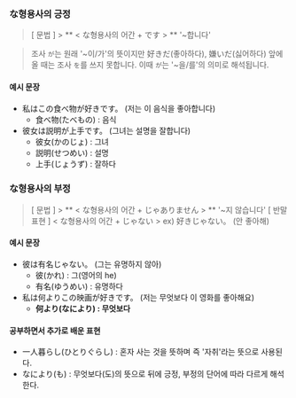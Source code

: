 ### な형용사의 긍정

> [ 문법 ] > ** < な형용사의 어간 + です > **
> '~합니다'

> 조사 `が`는 원래 '~이/가'의 뜻이지만 好きだ(좋아하다), 嫌いだ(싫어하다) 앞에 올 때는 조사 `を`를 쓰지 못합니다. 이때 `が`는 '~을/를'의 의미로 해석됩니다.

#### 예시 문장

- 私はこの食べ物が好きです。 (저는 이 음식을 좋아합니다)
  - 食べ物(たべもの) : 음식
- 彼女は説明が上手です。 (그녀는 설명을 잘합니다)
  - 彼女(かのじょ) : 그녀
  - 説明(せつめい) : 설명
  - 上手(じょうず) : 잘하다

### な형용사의 부정

> [ 문법 ] > ** < な형용사의 어간 + じゃありません > **
> '~지 않습니다'
> [ 반말 표현 ]
> < な형용사의 어간 + じゃない >
> ex) 好きじゃない。 (안 좋아해)

#### 예시 문장

- 彼は有名じゃない。 (그는 유명하지 않아)
  - 彼(かれ) : 그(영어의 he)
  - 有名(ゆうめい) : 유명하다
- 私は何よりこの映画が好きです。 (저는 무엇보다 이 영화를 좋아해요)
  - **何より(なにより) : 무엇보다**

#### 공부하면서 추가로 배운 표현

- 一人暮らし(ひとりぐらし) : 혼자 사는 것을 뜻하며 즉 '자취'라는 뜻으로 사용된다.
- なにより(も) : 무엇보다(도)의 뜻으로 뒤에 긍정, 부정의 단어에 따라 다르게 해석한다.
